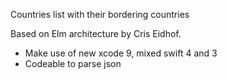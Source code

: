Countries list 
with their bordering countries

Based on Elm architecture by Cris Eidhof.
+ Make use of new xcode 9, mixed swift 4 and 3
+ Codeable to parse json
